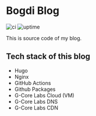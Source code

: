 # Bogdi Blog

![ci](https://github.com/gofort/bogdi/actions/workflows/ci.yml/badge.svg)
![uptime](https://badgen.net/uptime-robot/month/m791753153-c6291fad3705be6ac409a645)

This is source code of my blog.

## Tech stack of this blog

* Hugo
* Nginx
* GitHub Actions
* Github Packages
* G-Core Labs Cloud (VM)
* G-Core Labs DNS
* G-Core Labs CDN

